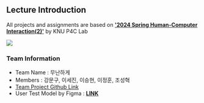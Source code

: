 ## Lecture Introduction
All projects and assignments are based on [**'2024 Spring Human-Computer Interaction(2)'**](https://knu-p4c-lab.github.io/lectures/b9328116-78fe-5d43-9168-0b473b75b2e2/) by KNU P4C Lab

<img src="https://img.shields.io/badge/Figma-F24E1E?style=for-the-badge&logo=Figma&logoColor=white">

### Team Information
- Team Name : 무난하게
- Members : 강문구, 이세진, 이승현, 이정훈, 조성혁
- [Team Project Github Link](https://github.com/users/liebenholz/projects/3)
- User Test Model by Figma : [**LINK**](https://www.figma.com/proto/cI6xRCcfZ1WHToqPEiOq1E/Digital-Prototyping---%EB%AC%B4%EB%82%9C%ED%95%98%EA%B2%8C_%EC%9D%B4%EC%84%B8%EC%A7%84?node-id=15-4&t=2bxRt75XjGbtI78p-1&scaling=min-zoom&page-id=1%3A75&starting-point-node-id=15%3A4&show-proto-sidebar=1)
